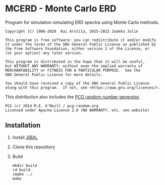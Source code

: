 # MCERD - Monte Carlo ERD

Program for simulation simulating ERD spectra using Monte Carlo methods.
    
    Copyright (C) 1996-2020  Kai Arstila, 2015-2023 Jaakko Julin
    
    This program is free software: you can redistribute it and/or modify
    it under the terms of the GNU General Public License as published by
    the Free Software Foundation, either version 2 of the License, or
    (at your option) any later version.

    This program is distributed in the hope that it will be useful,
    but WITHOUT ANY WARRANTY; without even the implied warranty of
    MERCHANTABILITY or FITNESS FOR A PARTICULAR PURPOSE.  See the
    GNU General Public License for more details.

    You should have received a copy of the GNU General Public License
    along with this program.  If not, see <https://www.gnu.org/licenses/>.

This distribution also includes the [PCG random number generator](https://www.pcg-random.org/).

    PCG (c) 2014 M.E. O'Neill / pcg-random.org
    Licensed under Apache License 2.0 (NO WARRANTY, etc. see website)

## Installation

1. Install [JIBAL](https://github.com/JYU-IBA/jibal)
2. Clone this repository
3. Build

       mkdir build
       cd build
       cmake ../
       make
       
